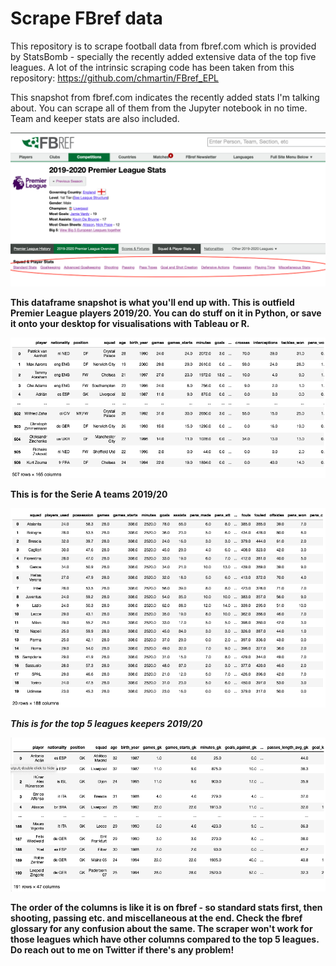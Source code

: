 
# Scrape FBref data

This repository is to scrape football data from fbref.com which is provided by StatsBomb - 
specially the recently added extensive data of the top five leagues. A lot of the intrinsic scraping code has been taken from this repository: https://github.com/chmartin/FBref_EPL

This snapshot from fbref.com indicates the recently added stats I'm talking about. You can scrape all of them from the Jupyter notebook in no time. Team and keeper stats are also included. 

![alt text](fbref.png)

**This dataframe snapshot is what you'll end up with. This is outfield Premier League players 2019/20. You can do stuff on it in Python, or save it onto your desktop for visualisations with Tableau or R.**


![alt text](PL_Outfield.png)


**This is for the Serie A teams 2019/20**


![alt text](SerieA_Teams.png)


***This is for the top 5 leagues keepers 2019/20***


![alt text](Top5_Keepers.png)


**The order of the columns is like it is on fbref - so standard stats first, then shooting, passing etc. and miscellaneous at the end. Check the fbref glossary for any confusion about the same. The scraper won't work for those leagues which have other columns compared to the top 5 leagues. Do reach out to me on Twitter if there's any problem!**